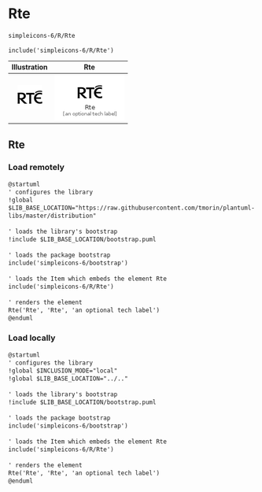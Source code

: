 # Rte


```text
simpleicons-6/R/Rte
```

```text
include('simpleicons-6/R/Rte')
```



| Illustration | Rte |
| :---: | :---: |
| ![illustration for Illustration](../../simpleicons-6/R/Rte.png) | ![illustration for Rte](../../simpleicons-6/R/Rte.Local.png) |




## Rte

### Load remotely
```plantuml
@startuml
' configures the library
!global $LIB_BASE_LOCATION="https://raw.githubusercontent.com/tmorin/plantuml-libs/master/distribution"

' loads the library's bootstrap
!include $LIB_BASE_LOCATION/bootstrap.puml

' loads the package bootstrap
include('simpleicons-6/bootstrap')

' loads the Item which embeds the element Rte
include('simpleicons-6/R/Rte')

' renders the element
Rte('Rte', 'Rte', 'an optional tech label')
@enduml
```

### Load locally
```plantuml
@startuml
' configures the library
!global $INCLUSION_MODE="local"
!global $LIB_BASE_LOCATION="../.."

' loads the library's bootstrap
!include $LIB_BASE_LOCATION/bootstrap.puml

' loads the package bootstrap
include('simpleicons-6/bootstrap')

' loads the Item which embeds the element Rte
include('simpleicons-6/R/Rte')

' renders the element
Rte('Rte', 'Rte', 'an optional tech label')
@enduml
```

